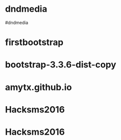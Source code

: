 # dndmedia
#dndmedia
# firstbootstrap
# bootstrap-3.3.6-dist-copy
# amytx.github.io
# Hacksms2016
# Hacksms2016
